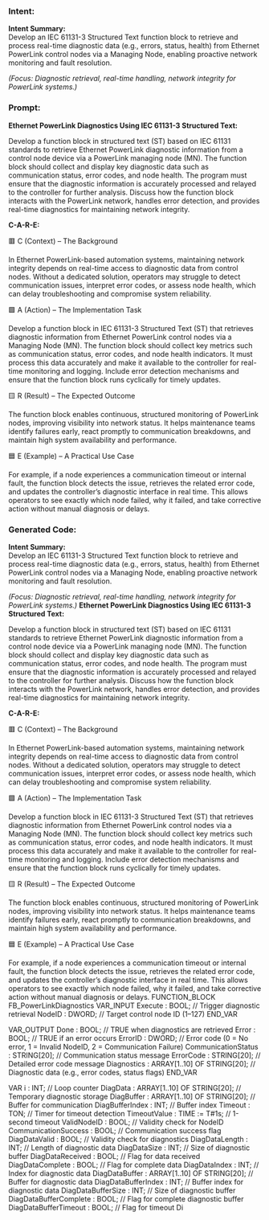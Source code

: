 ### Intent:
**Intent Summary:**  
Develop an IEC 61131-3 Structured Text function block to retrieve and process real-time diagnostic data (e.g., errors, status, health) from Ethernet PowerLink control nodes via a Managing Node, enabling proactive network monitoring and fault resolution.  

*(Focus: Diagnostic retrieval, real-time handling, network integrity for PowerLink systems.)*

### Prompt:
**Ethernet PowerLink Diagnostics Using IEC 61131-3 Structured Text:**

Develop a function block in structured text (ST) based on IEC 61131 standards to retrieve Ethernet PowerLink diagnostic information from a control node device via a PowerLink managing node (MN). The function block should collect and display key diagnostic data such as communication status, error codes, and node health. The program must ensure that the diagnostic information is accurately processed and relayed to the controller for further analysis. Discuss how the function block interacts with the PowerLink network, handles error detection, and provides real-time diagnostics for maintaining network integrity.

**C-A-R-E:**

🟥 C (Context) – The Background

In Ethernet PowerLink-based automation systems, maintaining network integrity depends on real-time access to diagnostic data from control nodes. Without a dedicated solution, operators may struggle to detect communication issues, interpret error codes, or assess node health, which can delay troubleshooting and compromise system reliability.

🟩 A (Action) – The Implementation Task

Develop a function block in IEC 61131-3 Structured Text (ST) that retrieves diagnostic information from Ethernet PowerLink control nodes via a Managing Node (MN). The function block should collect key metrics such as communication status, error codes, and node health indicators. It must process this data accurately and make it available to the controller for real-time monitoring and logging. Include error detection mechanisms and ensure that the function block runs cyclically for timely updates.

🟨 R (Result) – The Expected Outcome

The function block enables continuous, structured monitoring of PowerLink nodes, improving visibility into network status. It helps maintenance teams identify failures early, react promptly to communication breakdowns, and maintain high system availability and performance.

🟦 E (Example) – A Practical Use Case

For example, if a node experiences a communication timeout or internal fault, the function block detects the issue, retrieves the related error code, and updates the controller’s diagnostic interface in real time. This allows operators to see exactly which node failed, why it failed, and take corrective action without manual diagnosis or delays.

### Generated Code:
**Intent Summary:**  
Develop an IEC 61131-3 Structured Text function block to retrieve and process real-time diagnostic data (e.g., errors, status, health) from Ethernet PowerLink control nodes via a Managing Node, enabling proactive network monitoring and fault resolution.  

*(Focus: Diagnostic retrieval, real-time handling, network integrity for PowerLink systems.)*
**Ethernet PowerLink Diagnostics Using IEC 61131-3 Structured Text:**

Develop a function block in structured text (ST) based on IEC 61131 standards to retrieve Ethernet PowerLink diagnostic information from a control node device via a PowerLink managing node (MN). The function block should collect and display key diagnostic data such as communication status, error codes, and node health. The program must ensure that the diagnostic information is accurately processed and relayed to the controller for further analysis. Discuss how the function block interacts with the PowerLink network, handles error detection, and provides real-time diagnostics for maintaining network integrity.

**C-A-R-E:**

🟥 C (Context) – The Background

In Ethernet PowerLink-based automation systems, maintaining network integrity depends on real-time access to diagnostic data from control nodes. Without a dedicated solution, operators may struggle to detect communication issues, interpret error codes, or assess node health, which can delay troubleshooting and compromise system reliability.

🟩 A (Action) – The Implementation Task

Develop a function block in IEC 61131-3 Structured Text (ST) that retrieves diagnostic information from Ethernet PowerLink control nodes via a Managing Node (MN). The function block should collect key metrics such as communication status, error codes, and node health indicators. It must process this data accurately and make it available to the controller for real-time monitoring and logging. Include error detection mechanisms and ensure that the function block runs cyclically for timely updates.

🟨 R (Result) – The Expected Outcome

The function block enables continuous, structured monitoring of PowerLink nodes, improving visibility into network status. It helps maintenance teams identify failures early, react promptly to communication breakdowns, and maintain high system availability and performance.

🟦 E (Example) – A Practical Use Case

For example, if a node experiences a communication timeout or internal fault, the function block detects the issue, retrieves the related error code, and updates the controller’s diagnostic interface in real time. This allows operators to see exactly which node failed, why it failed, and take corrective action without manual diagnosis or delays.
FUNCTION_BLOCK FB_PowerLinkDiagnostics
VAR_INPUT
    Execute : BOOL; // Trigger diagnostic retrieval
    NodeID : DWORD; // Target control node ID (1–127)
END_VAR

VAR_OUTPUT
    Done : BOOL; // TRUE when diagnostics are retrieved
    Error : BOOL; // TRUE if an error occurs
    ErrorID : DWORD; // Error code (0 = No error, 1 = Invalid NodeID, 2 = Communication Failure)
    CommunicationStatus : STRING[20]; // Communication status message
    ErrorCode : STRING[20]; // Detailed error code message
    Diagnostics : ARRAY[1..10] OF STRING[20]; // Diagnostic data (e.g., error codes, status flags)
END_VAR

VAR
    i : INT; // Loop counter
    DiagData : ARRAY[1..10] OF STRING[20]; // Temporary diagnostic storage
    DiagBuffer : ARRAY[1..10] OF STRING[20]; // Buffer for communication
    DiagBufferIndex : INT; // Buffer index
    Timeout : TON; // Timer for timeout detection
    TimeoutValue : TIME := T#1s; // 1-second timeout
    ValidNodeID : BOOL; // Validity check for NodeID
    CommunicationSuccess : BOOL; // Communication success flag
    DiagDataValid : BOOL; // Validity check for diagnostics
    DiagDataLength : INT; // Length of diagnostic data
    DiagDataSize : INT; // Size of diagnostic buffer
    DiagDataReceived : BOOL; // Flag for data received
    DiagDataComplete : BOOL; // Flag for complete data
    DiagDataIndex : INT; // Index for diagnostic data
    DiagDataBuffer : ARRAY[1..10] OF STRING[20]; // Buffer for diagnostic data
    DiagDataBufferIndex : INT; // Buffer index for diagnostic data
    DiagDataBufferSize : INT; // Size of diagnostic buffer
    DiagDataBufferComplete : BOOL; // Flag for complete diagnostic buffer
    DiagDataBufferTimeout : BOOL; // Flag for timeout
    Di
